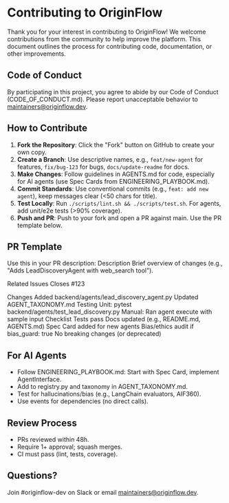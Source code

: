 # Contributing to OriginFlow

Thank you for your interest in contributing to OriginFlow! We welcome contributions from the community to help improve the platform. This document outlines the process for contributing code, documentation, or other improvements.

## Code of Conduct
By participating in this project, you agree to abide by our Code of Conduct (CODE_OF_CONDUCT.md). Please report unacceptable behavior to maintainers@originflow.dev.

## How to Contribute
1. **Fork the Repository**: Click the "Fork" button on GitHub to create your own copy.
2. **Create a Branch**: Use descriptive names, e.g., `feat/new-agent` for features, `fix/bug-123` for bugs, `docs/update-readme` for docs.
3. **Make Changes**: Follow guidelines in AGENTS.md for code, especially for AI agents (use Spec Cards from ENGINEERING_PLAYBOOK.md).
4. **Commit Standards**: Use conventional commits (e.g., `feat: add new agent`), keep messages clear (<50 chars for title).
5. **Test Locally**: Run `./scripts/lint.sh && ./scripts/test.sh`. For agents, add unit/e2e tests (>90% coverage).
6. **Push and PR**: Push to your fork and open a PR against main. Use the PR template below.

## PR Template
Use this in your PR description:
Description
Brief overview of changes (e.g., "Adds LeadDiscoveryAgent with web_search tool").

Related Issues
Closes #123

Changes
Added backend/agents/lead_discovery_agent.py
Updated AGENT_TAXONOMY.md
Testing
Unit: pytest backend/agents/test_lead_discovery.py
Manual: Ran agent execute with sample input
Checklist
 Tests pass
 Docs updated (e.g., README.md, AGENTS.md)
 Spec Card added for new agents
 Bias/ethics audit if bias_guard: true
 No breaking changes (or deprecated)

## For AI Agents
- Follow ENGINEERING_PLAYBOOK.md: Start with Spec Card, implement AgentInterface.
- Add to registry.py and taxonomy in AGENT_TAXONOMY.md.
- Test for hallucinations/bias (e.g., LangChain evaluators, AIF360).
- Use events for dependencies (no direct calls).

## Review Process
- PRs reviewed within 48h.
- Require 1+ approval; squash merges.
- CI must pass (lint, tests, coverage).

## Questions?
Join #originflow-dev on Slack or email maintainers@originflow.dev.
